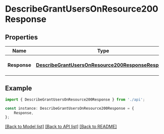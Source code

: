 # DescribeGrantUsersOnResource200Response


## Properties

Name | Type | Description | Notes
------------ | ------------- | ------------- | -------------
**Response** | [**DescribeGrantUsersOnResource200ResponseResponse**](DescribeGrantUsersOnResource200ResponseResponse.md) |  | [optional] [default to undefined]

## Example

```typescript
import { DescribeGrantUsersOnResource200Response } from './api';

const instance: DescribeGrantUsersOnResource200Response = {
    Response,
};
```

[[Back to Model list]](../README.md#documentation-for-models) [[Back to API list]](../README.md#documentation-for-api-endpoints) [[Back to README]](../README.md)
